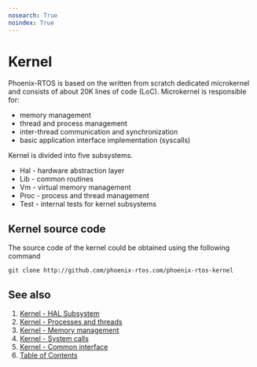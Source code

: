 ```yaml
---
nosearch: True
noindex: True
---
```


# Kernel

Phoenix-RTOS is based on the written from scratch dedicated microkernel and consists of about 20K lines of code (LoC).
Microkernel is responsible for:

* memory management
* thread and process management
* inter-thread communication and synchronization
* basic application interface implementation (syscalls)

Kernel is divided into five subsystems.

* Hal - hardware abstraction layer
* Lib - common routines
* Vm - virtual memory management
* Proc - process and thread management
* Test - internal tests for kernel subsystems

## Kernel source code

The source code of the kernel could be obtained using the following command

>
    git clone http://github.com/phoenix-rtos.com/phoenix-rtos-kernel

## See also

1. [Kernel - HAL Subsystem](hal/hal.md)
2. [Kernel - Processes and threads](proc/proc.md)
3. [Kernel - Memory management](vm/vm.md)
4. [Kernel - System calls](syscalls/syscalls.md)
5. [Kernel - Common interface](lib.md)
6. [Table of Contents](../README.md)
